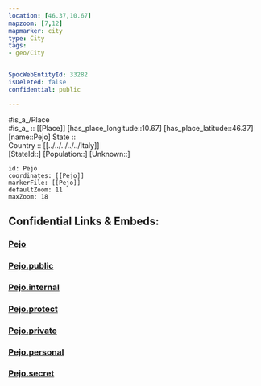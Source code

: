 ```yaml
---
location: [46.37,10.67] 
mapzoom: [7,12] 
mapmarker: city 
type: City
tags:
- geo/City


SpocWebEntityId: 33282
isDeleted: false
confidential: public

---
```

#is_a_/Place  
#is_a_ :: [[Place]] 
[has_place_longitude::10.67] 
[has_place_latitude::46.37] 
[name::Pejo] 
State ::  
Country :: [[../../../../../Italy]]  
[StateId::] 
[Population::] 
[Unknown::] 


```leaflet
id: Pejo
coordinates: [[Pejo]] 
markerFile: [[Pejo]] 
defaultZoom: 11 
maxZoom: 18
```


## Confidential Links & Embeds: 

### [Pejo](/_Standards/Earth/Continent/Europe/Europe~South/Italy/regions~Italy/Trentino/Trento.Province/City/Pejo.md) 

### [Pejo.public](/_public/Earth/Continent/Europe/Europe~South/Italy/regions~Italy/Trentino/Trento.Province/City/Pejo.public.md) 

### [Pejo.internal](/_internal/Earth/Continent/Europe/Europe~South/Italy/regions~Italy/Trentino/Trento.Province/City/Pejo.internal.md) 

### [Pejo.protect](/_protect/Earth/Continent/Europe/Europe~South/Italy/regions~Italy/Trentino/Trento.Province/City/Pejo.protect.md) 

### [Pejo.private](/_private/Earth/Continent/Europe/Europe~South/Italy/regions~Italy/Trentino/Trento.Province/City/Pejo.private.md) 

### [Pejo.personal](/_personal/Earth/Continent/Europe/Europe~South/Italy/regions~Italy/Trentino/Trento.Province/City/Pejo.personal.md) 

### [Pejo.secret](/_secret/Earth/Continent/Europe/Europe~South/Italy/regions~Italy/Trentino/Trento.Province/City/Pejo.secret.md)

